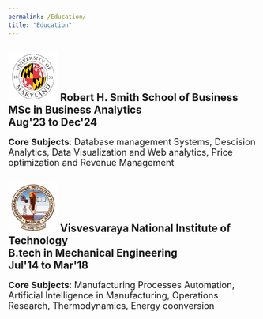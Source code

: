```yaml
---
permalink: /Education/
title: "Education"
---
```


<img src="/assets/images/UMD.png" alt="UMD logo" width="100" height="100">  **Robert H. Smith School of Business**<br>
MSc in Business Analytics  
Aug'23 to Dec'24  
--------------------------------------------------------------------------------------------------------  
<span style="font-size:18px">  **Core Subjects**: Database management Systems, Descision Analytics, Data Visualization and Web analytics, Price optimization and Revenue Management
</span>
      
<img src="/assets/images/VNIT.png" alt="UMD logo" width="100" height="100">  **Visvesvaraya National Institute of Technology**<br>
B.tech in Mechanical Engineering  
Jul'14 to Mar'18  
--------------------------------------------------------------------------------------------------------  
<span style="font-size:18px">  **Core Subjects**: Manufacturing Processes Automation, Artificial Intelligence in Manufacturing, Operations Research, Thermodynamics, Energy coonversion
</span>
